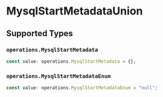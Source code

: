 # MysqlStartMetadataUnion


## Supported Types

### `operations.MysqlStartMetadata`

```typescript
const value: operations.MysqlStartMetadata = {};
```

### `operations.MysqlStartMetadataEnum`

```typescript
const value: operations.MysqlStartMetadataEnum = "null";
```

